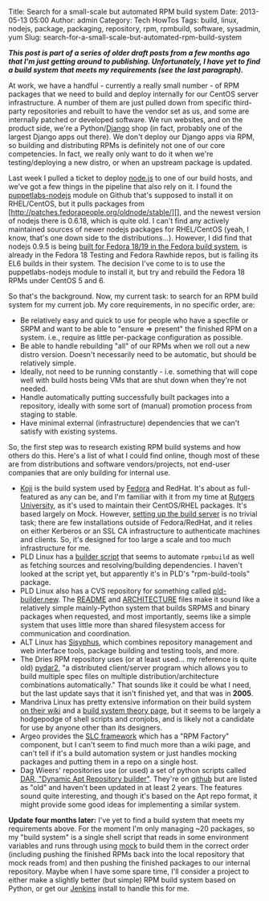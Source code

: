 Title: Search for a small-scale but automated RPM build system
Date: 2013-05-13 05:00
Author: admin
Category: Tech HowTos
Tags: build, linux, nodejs, package, packaging, repository, rpm, rpmbuild, software, sysadmin, yum
Slug: search-for-a-small-scale-but-automated-rpm-build-system

***This post is part of a series of older draft posts from a few months
ago that I'm just getting around to publishing. Unfortunately, I have
yet to find a build system that meets my requirements (see the last
paragraph).***

At work, we have a handful - currently a really small number - of RPM
packages that we need to build and deploy internally for our CentOS
server infrastructure. A number of them are just pulled down from
specific third-party repositories and rebuilt to have the vendor set as
us, and some are internally patched or developed software. We run
websites, and on the product side, we're a Python/[Django][] shop (in
fact, probably one of the largest Django apps out there). We don't
deploy our Django apps via RPM, so building and distributing RPMs is
definitely not one of our core competencies. In fact, we really only
want to do it when we're testing/deploying a new distro, or when an
upstream package is updated.

Last week I pulled a ticket to deploy [node.js][] to one of our build
hosts, and we've got a few things in the pipeline that also rely on it.
I found the [puppetlabs-nodejs][] module on Github that's supposed to
install it on RHEL/CentOS, but it pulls packages from
[http://patches.fedorapeople.org/oldnode/stable/][], and the newest
version of nodejs there is 0.6.18, which is quite old. I can't find any
actively maintained sources of newer nodejs packages for RHEL/CentOS
(yeah, I know, that's one down side to the distributions...). However, I
did find that nodejs 0.9.5 is being [built for Fedora 18/19 in the
Fedora build system][], is already in the Fedora 18 Testing and Fedora
Rawhide repos, but is failing its EL6 builds in their system. The
decision I've come to is to use the puppetlabs-nodejs module to install
it, but try and rebuild the Fedora 18 RPMs under CentOS 5 and 6.

So that's the background. Now, my current task: to search for an RPM
build system for my current job. My core requirements, in no specific
order, are:

-   Be relatively easy and quick to use for people who have a specfile
    or SRPM and want to be able to "ensure =\> present" the finished RPM
    on a system. i.e., require as little per-package configuration as
    possible.
-   Be able to handle rebuilding "all" of our RPMs when we roll out a
    new distro version. Doesn't necessarily need to be automatic, but
    should be relatively simple.
-   Ideally, not need to be running constantly - i.e. something that
    will cope well with build hosts being VMs that are shut down when
    they're not needed.
-   Handle automatically putting successfully built packages into a
    repository, ideally with some sort of (manual) promotion process
    from staging to stable.
-   Have minimal external (infrastructure) dependencies that we can't
    satisfy with existing systems.

So, the first step was to research existing RPM build systems and how
others do this. Here's a list of what I could find online, though most
of these are from distributions and software vendors/projects, not
end-user companies that are only building for internal use.

-   [Koji][] is the build system used by [Fedora][] and RedHat. It's
    about as full-featured as any can be, and I'm familiar with it from
    my time at [Rutgers University][], as it's used to maintain their
    CentOS/RHEL packages. It's based largely on Mock. However, [setting
    up the build server][] is no trivial task; there are few
    installations outside of Fedora/RedHat, and it relies on either
    Kerberos or an SSL CA infrastructure to authenticate machines and
    clients. So, it's designed for too large a scale and too much
    infrastructure for me.
-   PLD Linux has a [builder script][] that seems to automate `rpmbuild`
    as well as fetching sources and resolving/building dependencies. I
    haven't looked at the script yet, but apparently it's in PLD's
    "rpm-build-tools" package.
-   PLD Linux also has a CVS repository for something called
    [pld-builder.new][]. The [README][] and [ARCHITECTURE][] files make
    it sound like a relatively simple mainly-Python system that builds
    SRPMS and binary packages when requested, and most importantly,
    seems like a simple system that uses little more than shared
    filesystem access for communication and coordination.
-   ALT Linux has [Sisyphus][], which combines repository management and
    web interface tools, package building and testing tools, and more.
-   The Dries RPM repository uses (or at least used... my reference is
    quite old) [pydar2][], "a distributed client/server program which
    allows you to build multiple spec files on multiple
    distribution/architecture combinations automatically." That sounds
    like it could be what I need, but the last update says that it isn't
    finished yet, and that was in **2005**.
-   Mandriva Linux has pretty extensive information on their build
    system [on their wiki][] and a [build system theory page][], but it
    seems to be largely a hodgepodge of shell scripts and cronjobs, and
    is likely not a candidate for use by anyone other than its
    designers.
-   Argeo provides the [SLC framework][] which has a "RPM Factory"
    component, but I can't seem to find much more than a wiki page, and
    can't tell if it's a build automation system or just handles mocking
    packages and putting them in a repo on a single host.
-   Dag Wieers' repositories use (or used) a set of python scripts
    called [DAR, "Dynamic Apt Repository builder"][]. They're on
    [github][] but are listed as "old" and haven't been updated in at
    least 2 years. The features sound quite interesting, and though it's
    based on the Apt repo format, it might provide some good ideas for
    implementing a similar system.

**Update four months later:** I've yet to find a build system that meets
my requirements above. For the moment I'm only managing \~20 packages,
so my "build system" is a single shell script that reads in some
environment variables and runs through using [mock][] to build them in
the correct order (including pushing the finished RPMs back into the
local repository that mock reads from) and then pushing the finished
packages to our internal repository. Maybe when I have some spare time,
I'll consider a project to either make a slightly better (but simple)
RPM build system based on Python, or get our [Jenkins][] install to
handle this for me.

  [Django]: https://www.djangoproject.com/
  [node.js]: http://nodejs.org/
  [puppetlabs-nodejs]: https://github.com/puppetlabs/puppetlabs-nodejs
  [http://patches.fedorapeople.org/oldnode/stable/]: http://patches.fedorapeople.org/oldnode/stable/
  [built for Fedora 18/19 in the Fedora build system]: http://koji.fedoraproject.org/koji/packageinfo?packageID=15154
  [Koji]: https://fedorahosted.org/koji/wiki
  [Fedora]: http://fedoraproject.org/wiki/Koji
  [Rutgers University]: http://koji.rutgers.edu/koji/
  [setting up the build server]: http://fedoraproject.org/wiki/Koji/ServerHowTo
  [builder script]: https://www.pld-linux.org/developingpld/builderscript
  [pld-builder.new]: http://cvs.pld-linux.org/cgi-bin/cvsweb/pld-builder.new
  [README]: http://cvs.pld-linux.org/cgi-bin/cvsweb/pld-builder.new/doc/README?rev=1.5
  [ARCHITECTURE]: http://cvs.pld-linux.org/cgi-bin/cvsweb/pld-builder.new/doc/ARCHITECTURE?rev=1.6
  [Sisyphus]: http://en.altlinux.org/Sisyphus
  [pydar2]: http://dries.ulyssis.org/rpm/pydar2/index.html
  [on their wiki]: http://wiki.mandriva.com/en/Category:Build_System
  [build system theory page]: http://wiki.mandriva.com/en/Development/Packaging/BuildSystem/Theory
  [SLC framework]: https://www.argeo.org/wiki/SLC
  [DAR, "Dynamic Apt Repository builder"]: http://dag.wieers.com/home-made/dar/
  [github]: https://github.com/dagwieers/dar
  [mock]: http://fedoraproject.org/wiki/Projects/Mock
  [Jenkins]: http://jenkins-ci.org/
